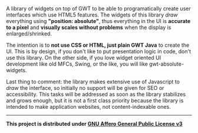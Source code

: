 A library of widgets on top of GWT to be able to programatically create user interfaces which use HTML5 features. The widgets of this library _draw_ everything using **"position: absolute"**, thus everything in the UI is **accurate to a pixel** and **visually scales without problems** when the display is enlarged/shrinked.

The intention is to **not use CSS or HTML, just plain GWT Java** to create the UI. This is by design, if you don't like to put presentation logic in code, don't use this library. On the other side, if you love widget oriented UI development like old MFCs, Swing, or the like, you will like gwt-absolute-widgets.

Last thing to comment: the library makes extensive use of Javascript to _draw_ the interface, so initially no support will be given for SEO or accessibility. This tasks will be addressed as soon as the library stabilizes and grows enough, but it is not a first class priority because the library is intended to make application websites, not content-indexable ones.

---

**This project is distributed under [GNU Affero General Public License v3](http://www.gnu.org/licenses/agpl-3.0.html)**